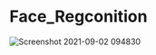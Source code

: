 # Face_Regconition

![Screenshot 2021-09-02 094830](https://user-images.githubusercontent.com/87161901/131774008-efe28648-5091-4482-a7a4-8b9ddb8cfe04.png)
